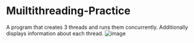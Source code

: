 # Muiltithreading-Practice
A program that creates 3 threads and runs them concurrently. Additionally displays information about each thread.
![image](https://user-images.githubusercontent.com/20118985/191870848-0b4c58a4-7346-4576-a471-89005b45968b.png)

